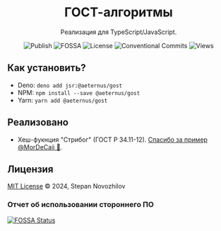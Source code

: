 <h1 align="center">ГОСТ-алгоритмы</h1>
<div align="center">Реализация для TypeScript/JavaScript.</div>

<div align="center">

![Publish](https://github.com/aeternus-capital/gost/actions/workflows/publish.yml/badge.svg?branch=master)
![FOSSA](https://app.fossa.com/api/projects/git%2Bgithub.com%2Faeternus-capital%2Fgost.svg?type=small)
![License](https://img.shields.io/badge/License-MIT-blue)
![Conventional Commits](https://img.shields.io/badge/Conventional%20Commits-1.0.0-blue.svg)
![Views](https://hits.seeyoufarm.com/api/count/incr/badge.svg?url=https%3A%2F%2Fgithub.com%2Faeternus-capital%2Fgost&count_bg=%23037EC6&title_bg=%23555555&icon=&icon_color=%230060FF&title=Views)

</div>

## Как установить?
* Deno: `deno add jsr:@aeternus/gost`
* NPM: `npm install --save @aeternus/gost`
* Yarn: `yarn add @aeternus/gost`

## Реализовано
* Хеш-фукнция "Стрибог" (ГОСТ Р 34.11-12). [Спасибо за пример @MorDeCaii 🙏](https://github.com/MorDeCaii/js-crypto-gost).

## Лицензия
[MIT License](LICENSE) © 2024, Stepan Novozhilov

### Отчет об использовании стороннего ПО
[![FOSSA Status](https://app.fossa.com/api/projects/git%2Bgithub.com%2Faeternus-capital%2Fgost.svg?type=large&issueType=license)](https://app.fossa.com/projects/git%2Bgithub.com%2Faeternus-capital%2Fgost?ref=badge_large&issueType=license)
